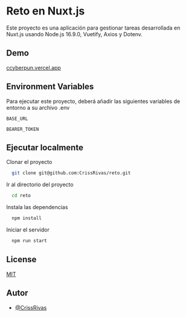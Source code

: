 
# Reto en Nuxt.js

Este proyecto es una aplicación para gestionar tareas desarrollada en Nuxt.js usando Node.js 16.9.0, Vuetify, Axios y Dotenv.
## Demo

[ccyberpun.vercel.app](ccyberpun.vercel.app)

## Environment Variables

Para ejecutar este proyecto, deberá añadir las siguientes variables de entorno a su archivo .env

`BASE_URL`

`BEARER_TOKEN`

## Ejecutar localmente

Clonar el proyecto

```bash
  git clone git@github.com:CrissRivas/reto.git
```

Ir al directorio del proyecto

```bash
  cd reto
```

Instala las dependencias

```bash
  npm install
```

Iniciar el servidor
```bash
  npm run start
```

## License

[MIT](https://choosealicense.com/licenses/mit/)


## Autor

- [@CrissRivas](https://www.github.com/CrissRivas)

